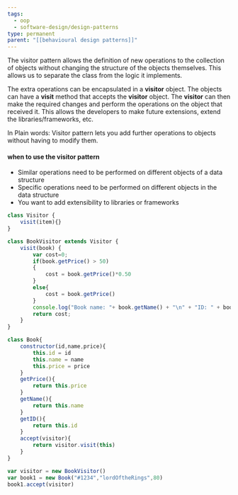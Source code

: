 ```yaml
---
tags:
  - oop
  - software-design/design-patterns
type: permanent
parent: "[[behavioural design patterns]]"
---
```

The visitor pattern allows the definition of new operations to the collection of objects without changing the structure of the objects themselves. This allows us to separate the class from the logic it implements.

The extra operations can be encapsulated in a **visitor** object. The objects can have a **visit** method that accepts the **visitor** object. The **visitor** can then make the required changes and perform the operations on the object that received it. This allows the developers to make future extensions, extend the libraries/frameworks, etc.

In Plain words: Visitor pattern lets you add further operations to objects without having to modify them.

#### when to use the visitor pattern
- Similar operations need to be performed on different objects of a data structure
- Specific operations need to be performed on different objects in the data structure
- You want to add extensibility to libraries or frameworks

```javascript
class Visitor {
	visit(item){}
}

class BookVisitor extends Visitor {
	visit(book) {
	    var cost=0; 
	    if(book.getPrice() > 50) 
	    { 
	        cost = book.getPrice()*0.50 
	    } 
	    else{
	        cost = book.getPrice()
	    }     
	    console.log("Book name: "+ book.getName() + "\n" + "ID: " + book.getID() + "\n" + "cost: "+ cost); 
	    return cost; 
	}
}

class Book{
	constructor(id,name,price){
	    this.id = id
	    this.name = name
	    this.price = price
	}
	getPrice(){
	    return this.price
	}
	getName(){
	    return this.name
	}
	getID(){
	    return this.id
	}
	accept(visitor){
	    return visitor.visit(this)
	}
}

var visitor = new BookVisitor()
var book1 = new Book("#1234","lordOftheRings",80)
book1.accept(visitor)
```
